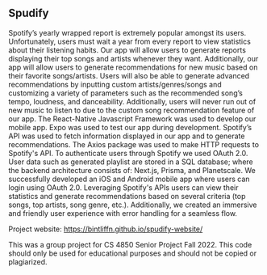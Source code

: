 ## Spudify
Spotify’s yearly wrapped report is extremely popular amongst its users. Unfortunately, users must wait a year from every report to view statistics about their listening habits. Our app will allow users to generate reports displaying their top songs and artists whenever they want. Additionally, our app will allow users to generate recommendations for new music based on their favorite songs/artists. Users will also be able to generate advanced recommendations by inputting custom artists/genres/songs and customizing a variety of parameters such as the recommended song’s tempo, loudness, and danceability. Additionally, users will never run out of new music to listen to due to the custom song recommendation feature of our app.
The React-Native Javascript Framework was used to develop our mobile app. Expo was used to test our app during development. Spotify’s API was used to fetch information displayed in our app and to generate recommendations. The Axios package was used to make HTTP requests to Spotify's API. To authenticate users through Spotify we used OAuth 2.0. User data such as generated playlist are stored in a SQL database; where the backend architecture consists of: Next.js, Prisma, and Planetscale.
We successfully developed an iOS and Android mobile app where users can login using OAuth 2.0. Leveraging Spotify's APIs users can view their statistics and generate recommendations based on several criteria (top songs, top artists, song genre, etc.). Additionally, we created an immersive and friendly user experience with error handling for a seamless flow. 

Project website: https://bintliffn.github.io/spudify-website/

This was a group project for CS 4850 Senior Project Fall 2022. This code should only be used for educational purposes and should not be copied or plagiarized. 
